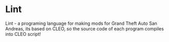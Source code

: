# Lint
Lint - a programing language for making mods for Grand Theft Auto San Andreas, its based on CLEO, so the source code of each program compiles into CLEO script!
